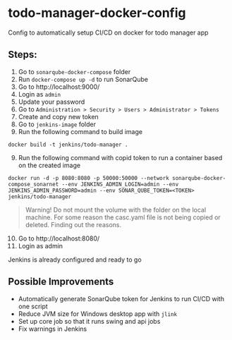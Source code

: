 # todo-manager-docker-config
Config to automatically setup CI/CD on docker for todo manager app

## Steps:
1. Go to `sonarqube-docker-compose` folder
2. Run `docker-compose up -d` to run SonarQube
3. Go to http://localhost:9000/
4. Login as `admin`
5. Update your password
6. Go to `Administration > Security > Users > Administrator > Tokens`
7. Create and copy new token
8. Go to `jenkins-image` folder
9. Run the following command to build image

```
docker build -t jenkins/todo-manager .
```

9. Run the following command with copid token to run a container based on the created image

```
docker run -d -p 8080:8080 -p 50000:50000 --network sonarqube-docker-compose_sonarnet --env JENKINS_ADMIN_LOGIN=admin --env JENKINS_ADMIN_PASSWORD=admin --env SONAR_QUBE_TOKEN=<TOKEN> jenkins/todo-manager
```

> Warning! Do not mount the volume with the folder on the local machine. For some reason the casc.yaml file is not being copied or deleted. Finding out the reasons.

10. Go to http://localhost:8080/
11. Login as admin

Jenkins is already configured and ready to go

## Possible Improvements

- Automatically generate SonarQube token for Jenkins to run CI/CD with one script
- Reduce JVM size for Windows desktop app with `jlink`
- Set up core job so that it runs swing and api jobs
- Fix warnings in Jenkins
